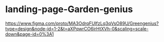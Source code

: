 # landing-page-Garden-genius
https://www.figma.com/proto/MA3OdrqFUIfzLq3qVsO89U/Greengenius?type=design&node-id=1-2&t=aXPqwrCO6irHtXVh-0&scaling=scale-down&page-id=0%3A1

